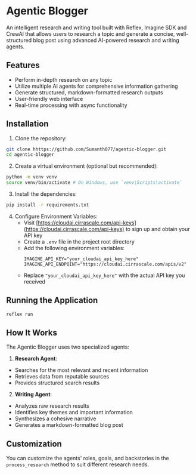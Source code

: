 # Agentic Blogger

An intelligent research and writing tool built with Reflex, Imagine SDK and CrewAI that allows users to research a topic and generate a concise, well-structured blog post using advanced AI-powered research and writing agents.

## Features
- Perform in-depth research on any topic
- Utilize multiple AI agents for comprehensive information gathering
- Generate structured, markdown-formatted research outputs
- User-friendly web interface
- Real-time processing with async functionality

## Installation

1. Clone the repository:
```bash
git clone hhttps://github.com/Sumanth077/agentic-blogger.git
cd agentic-blogger
```

2. Create a virtual environment (optional but recommended):
```bash
python -m venv venv
source venv/bin/activate # On Windows, use `venv\Scripts\activate`
```

3. Install the dependencies:
```bash
pip install -r requirements.txt
```

4. Configure Environment Variables:
   - Visit [https://cloudai.cirrascale.com/api-keys](https://cloudai.cirrascale.com/api-keys) to sign up and obtain your API key
   - Create a `.env` file in the project root directory
   - Add the following environment variables:
     ```
     IMAGINE_API_KEY="your_cloudai_api_key_here"
     IMAGINE_API_ENDPOINT="https://cloudai.cirrascale.com/apis/v2"
     ```
   - Replace `"your_cloudai_api_key_here"` with the actual API key you received

## Running the Application
```bash
reflex run
```

## How It Works
The Agentic Blogger uses two specialized agents:

1. **Research Agent**:
- Searches for the most relevant and recent information
- Retrieves data from reputable sources
- Provides structured search results

2. **Writing Agent**:
- Analyzes raw research results
- Identifies key themes and important information
- Synthesizes a cohesive narrative
- Generates a markdown-formatted blog post

## Customization
You can customize the agents' roles, goals, and backstories in the `process_research` method to suit different research needs.
